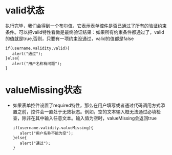 # valid状态

 执行完毕，我们会得到一个布尔值，它表示表单控件是否已通过了所有的验证约束条件。可以把valid特性看做是最终验证结果：如果所有约束条件都通过了，valid的值就是true,否则，只要有一项约束没通过，valid的值都是false

    if(username.validity.valid){
       alert("通过");
    }else{
       alert("用户名称有问题");
    }

# valueMissing状态

 - 如果表单控件设置了required特性，那么在用户填写或者通过代码调用方式添置之前，控件会一直处于无效状态。例如，空的文本输入框无法通过必填检查，除非在其中输入任意文本。输入值为空时，valueMissing会返回true

       if(username.validity.valueMissing){
          alert("用户名称不能为空");
       }else{
          alert("通过");
       }